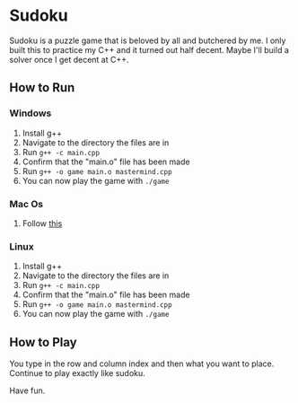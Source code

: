 # Sudoku
Sudoku is a puzzle game that is beloved by all and butchered by me. 
I only built this to practice my C++ and it turned out half decent.
Maybe I'll build a solver once I get decent at C++.

## How to Run
### Windows
1. Install g++
2. Navigate to the directory the files are in
3. Run `g++ -c main.cpp`
4. Confirm that the "main.o" file has been made
5. Run `g++ -o game main.o mastermind.cpp`
6. You can now play the game with `./game`
### Mac Os
1. Follow [this](https://clang.llvm.org/get_started.html)
### Linux
1. Install g++
2. Navigate to the directory the files are in
3. Run `g++ -c main.cpp`
4. Confirm that the "main.o" file has been made
5. Run `g++ -o game main.o mastermind.cpp`
6. You can now play the game with `./game`

## How to Play
You type in the row and column index and then what you want to place.
Continue to play exactly like sudoku.

Have fun.